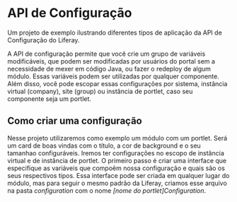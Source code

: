 # API de Configuração
Um projeto de exemplo ilustrando diferentes tipos de aplicação da API de Configuração do Liferay.

A API de configuração permite que você crie um grupo de variáveis modificáveis, que podem ser modificadas por usuários do portal sem a necessidade de mexer em código Java, ou fazer o redeploy de algum módulo. Essas variáveis podem ser utilizadas por qualquer componente. Além disso, você pode escopar essas configurações por sistema, instância virtual (company), site (group) ou instância de portlet, caso seu componente seja um portlet.

## Como criar uma configuração
Nesse projeto utilizaremos como exemplo um módulo com um portlet. Será um card de boas vindas com o título, a cor de background e o seu tamanhao configuráveis. Iremos ter configurações no escopo de instância virtual e de instância de portlet.
O primeiro passo é criar uma interface que especifique as variáveis que compoẽm nossa configuração e quais são os seus respectivos tipos. Essa interface pode ser criada em qualquer lugar do módulo, mas para seguir o mesmo padrão da Liferay, criamos esse arquivo na pasta *configuration* com o nome *[nome do portlet]Configuration*.
